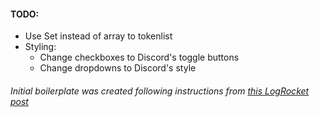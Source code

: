 
#### TODO:
- Use Set instead of array to tokenlist
- Styling:
    - Change checkboxes to Discord's toggle buttons
    - Change dropdowns to Discord's style


###### Initial boilerplate was created following instructions from [this LogRocket post](https://blog.logrocket.com/creating-chrome-extension-react-typescript/)